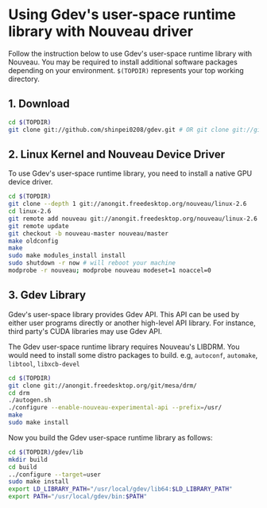 # Using Gdev's user-space runtime library with Nouveau driver

Follow the instruction below to use Gdev's user-space runtime library
with Nouveau. You may be required to install additional software
packages depending on your environment. `$(TOPDIR)` represents your top
working directory.

## 1. Download

```sh
cd $(TOPDIR)
git clone git://github.com/shinpei0208/gdev.git # OR git clone git://github.com/CPFL/gdev.git
```

## 2. Linux Kernel and Nouveau Device Driver

To use Gdev's user-space runtime library, you need to install a
native GPU device driver.

```sh
cd $(TOPDIR)
git clone --depth 1 git://anongit.freedesktop.org/nouveau/linux-2.6
cd linux-2.6
git remote add nouveau git://anongit.freedesktop.org/nouveau/linux-2.6
git remote update
git checkout -b nouveau-master nouveau/master
make oldconfig
make
sudo make modules_install install
sudo shutdown -r now # will reboot your machine
modprobe -r nouveau; modprobe nouveau modeset=1 noaccel=0
```

## 3. Gdev Library

Gdev's user-space library provides Gdev API. This API can be used
by either user programs directly or another high-level API library.
For instance, third party's CUDA libraries may use Gdev API.

The Gdev user-space runtime library requires Nouveau's LIBDRM.
You would need to install some distro packages to build.
e.g, `autoconf`, `automake`, `libtool`, `libxcb-devel`

```sh
cd $(TOPDIR)
git clone git://anongit.freedesktop.org/git/mesa/drm/
cd drm
./autogen.sh
./configure --enable-nouveau-experimental-api --prefix=/usr/
make
sudo make install
```

Now you build the Gdev user-space runtime library as follows:

```sh
cd $(TOPDIR)/gdev/lib
mkdir build
cd build
../configure --target=user
sudo make install
export LD_LIBRARY_PATH="/usr/local/gdev/lib64:$LD_LIBRARY_PATH"
export PATH="/usr/local/gdev/bin:$PATH"
```
